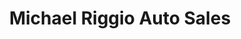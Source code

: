 ---
title: "Michael Riggio Auto Sales"
url: /saint-louis/michael-riggio-auto-sales/
shop: Autohaus
---